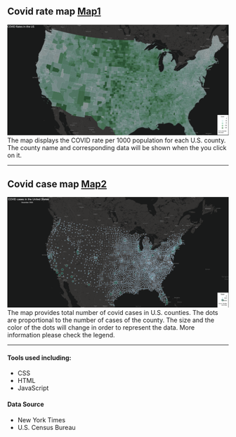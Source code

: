 
## Covid rate map [Map1](rates.html)
![screenshot](img/rates.png)
The map displays the COVID rate per 1000 population for each U.S. county.
The county name and corresponding data will be shown when the you click on it.

<hr>

## Covid case map [Map2](counts.html)
![screenshot](img/counts.png)
The map provides total number of covid cases in U.S. counties. The dots are proportional to the number of cases of the county. The size and the color of the dots will change in order to represent the data. More information please check the legend. 

<hr>

#### Tools used including:
* CSS
* HTML
* JavaScript

#### Data Source
* New York Times
* U.S. Census Bureau
